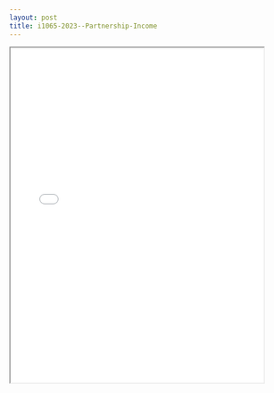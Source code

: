 ```yaml
---
layout: post
title: i1065-2023--Partnership-Income
---
```


<div class="pdf-container">
<iframe src="/ea//_pdf-2-md/i1065-2023--Partnership-Income.pdf" height="600" width="90%" allowFullScreen="true"></iframe>
</div>

